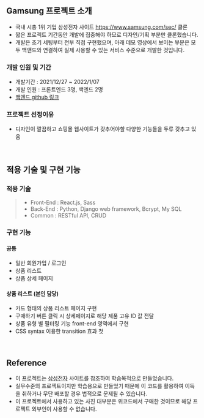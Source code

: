 ## Gamsung 프로젝트 소개

- 국내 시총 1위 기업 삼성전자 사이트 https://www.samsung.com/sec/ 클론
- 짧은 프로젝트 기간동안 개발에 집중해야 하므로 디자인/기획 부분만 클론했습니다.
- 개발은 초기 세팅부터 전부 직접 구현했으며, 아래 데모 영상에서 보이는 부분은 모두 백앤드와 연결하여 실제 사용할 수 있는 서비스 수준으로 개발한 것입니다.

### 개발 인원 및 기간

- 개발기간 : 2021/12/27 ~ 2022/1/07
- 개발 인원 : 프론트엔드 3명, 백엔드 2명
- [백엔드 github 링크](https://github.com/wecode-bootcamp-korea/28-1st-Gamsung-backend)

### 프로젝트 선정이유

- 디자인이 깔끔하고 쇼핑몰 웹사이트가 갖추어야할 다양한 기능들을 두루 갖추고 있음


<br>

## 적용 기술 및 구현 기능

### 적용 기술

> - Front-End : React.js, Sass
> - Back-End : Python, Django web framework, Bcrypt, My SQL
> - Common : RESTful API, CRUD



### 구현 기능

#### 공통

- 일반 회원가입 / 로그인
- 상품 리스트
- 상품 상세 페이지


#### 상품 리스트 (본인 담당)

- 카드 형태의 상품 리스트 페이지 구현
- 구매하기 버튼 클릭 시 상세페이지로 해당 제품 고유 ID 값 전달
- 상품 유형 별 필터링 기능 front-end 영역에서 구현
- CSS syntax 이용한 transition 효과 첫 

<br>

## Reference

- 이 프로젝트는 [삼성전자](https://www.samsung.com/sec/) 사이트를 참조하여 학습목적으로 만들었습니다.
- 실무수준의 프로젝트이지만 학습용으로 만들었기 때문에 이 코드를 활용하여 이득을 취하거나 무단 배포할 경우 법적으로 문제될 수 있습니다.
- 이 프로젝트에서 사용하고 있는 사진 대부분은 위코드에서 구매한 것이므로 해당 프로젝트 외부인이 사용할 수 없습니다.
